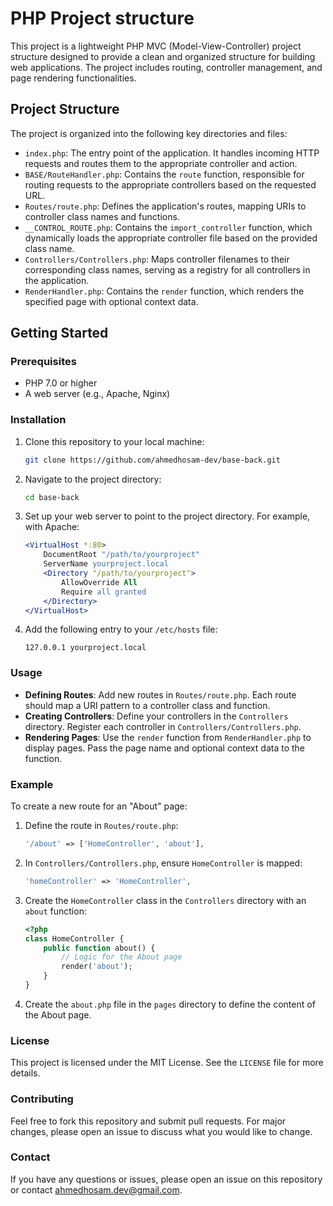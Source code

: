 # PHP Project structure

This project is a lightweight PHP MVC (Model-View-Controller) project structure designed to provide a clean and organized structure for building web applications. The project includes routing, controller management, and page rendering functionalities.

## Project Structure

The project is organized into the following key directories and files:

- `index.php`: The entry point of the application. It handles incoming HTTP requests and routes them to the appropriate controller and action.
- `BASE/RouteHandler.php`: Contains the `route` function, responsible for routing requests to the appropriate controllers based on the requested URL.
- `Routes/route.php`: Defines the application's routes, mapping URIs to controller class names and functions.
- `__CONTROL_ROUTE.php`: Contains the `import_controller` function, which dynamically loads the appropriate controller file based on the provided class name.
- `Controllers/Controllers.php`: Maps controller filenames to their corresponding class names, serving as a registry for all controllers in the application.
- `RenderHandler.php`: Contains the `render` function, which renders the specified page with optional context data.

## Getting Started

### Prerequisites

- PHP 7.0 or higher
- A web server (e.g., Apache, Nginx)

### Installation

1. Clone this repository to your local machine:

   ```bash
   git clone https://github.com/ahmedhosam-dev/base-back.git
   ```

2. Navigate to the project directory:

   ```bash
   cd base-back
   ```

3. Set up your web server to point to the project directory. For example, with Apache:

   ```apache
   <VirtualHost *:80>
       DocumentRoot "/path/to/yourproject"
       ServerName yourproject.local
       <Directory "/path/to/yourproject">
           AllowOverride All
           Require all granted
       </Directory>
   </VirtualHost>
   ```

4. Add the following entry to your `/etc/hosts` file:

   ```
   127.0.0.1 yourproject.local
   ```

### Usage

- **Defining Routes**: Add new routes in `Routes/route.php`. Each route should map a URI pattern to a controller class and function.
- **Creating Controllers**: Define your controllers in the `Controllers` directory. Register each controller in `Controllers/Controllers.php`.
- **Rendering Pages**: Use the `render` function from `RenderHandler.php` to display pages. Pass the page name and optional context data to the function.

### Example

To create a new route for an "About" page:

1. Define the route in `Routes/route.php`:

   ```php
   '/about' => ['HomeController', 'about'],
   ```

2. In `Controllers/Controllers.php`, ensure `HomeController` is mapped:

   ```php
   'homeController' => 'HomeController',
   ```

3. Create the `HomeController` class in the `Controllers` directory with an `about` function:

   ```php
   <?php
   class HomeController {
       public function about() {
           // Logic for the About page
           render('about');
       }
   }
   ```

4. Create the `about.php` file in the `pages` directory to define the content of the About page.

### License

This project is licensed under the MIT License. See the `LICENSE` file for more details.

### Contributing

Feel free to fork this repository and submit pull requests. For major changes, please open an issue to discuss what you would like to change.

### Contact

If you have any questions or issues, please open an issue on this repository or contact [ahmedhosam.dev@gmail.com](ahmedhosam.dev@gmail.com).
